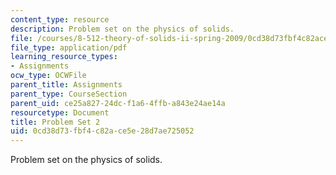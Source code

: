 ```yaml
---
content_type: resource
description: Problem set on the physics of solids.
file: /courses/8-512-theory-of-solids-ii-spring-2009/0cd38d73fbf4c82ace5e28d7ae725052_MIT8_512s09_pset02.pdf
file_type: application/pdf
learning_resource_types:
- Assignments
ocw_type: OCWFile
parent_title: Assignments
parent_type: CourseSection
parent_uid: ce25a827-24dc-f1a6-4ffb-a843e24ae14a
resourcetype: Document
title: Problem Set 2
uid: 0cd38d73-fbf4-c82a-ce5e-28d7ae725052
---
```

Problem set on the physics of solids.

